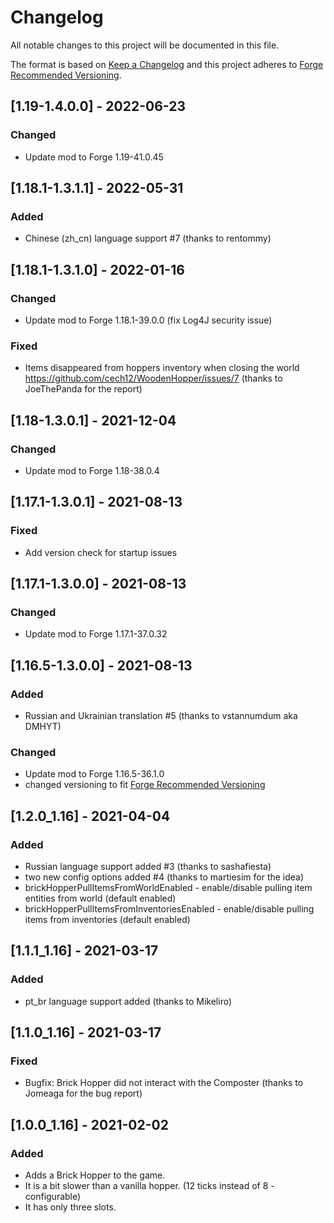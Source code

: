 # Changelog
All notable changes to this project will be documented in this file.

The format is based on [Keep a Changelog](http://keepachangelog.com/en/1.0.0/) and this project adheres to [Forge Recommended Versioning](https://mcforge.readthedocs.io/en/latest/conventions/versioning/).

## [1.19-1.4.0.0] - 2022-06-23
### Changed
- Update mod to Forge 1.19-41.0.45

## [1.18.1-1.3.1.1] - 2022-05-31
### Added
- Chinese (zh_cn) language support #7 (thanks to rentommy)

## [1.18.1-1.3.1.0] - 2022-01-16
### Changed
- Update mod to Forge 1.18.1-39.0.0 (fix Log4J security issue)

### Fixed
- Items disappeared from hoppers inventory when closing the world https://github.com/cech12/WoodenHopper/issues/7 (thanks to JoeThePanda for the report)

## [1.18-1.3.0.1] - 2021-12-04
### Changed
- Update mod to Forge 1.18-38.0.4

## [1.17.1-1.3.0.1] - 2021-08-13
### Fixed
- Add version check for startup issues

## [1.17.1-1.3.0.0] - 2021-08-13
### Changed
- Update mod to Forge 1.17.1-37.0.32

## [1.16.5-1.3.0.0] - 2021-08-13
### Added
- Russian and Ukrainian translation #5 (thanks to vstannumdum aka DMHYT)

### Changed
- Update mod to Forge 1.16.5-36.1.0
- changed versioning to fit [Forge Recommended Versioning](https://mcforge.readthedocs.io/en/latest/conventions/versioning/)

## [1.2.0_1.16] - 2021-04-04
### Added
- Russian language support added #3 (thanks to sashafiesta)
- two new config options added #4 (thanks to martiesim for the idea)
- brickHopperPullItemsFromWorldEnabled - enable/disable pulling item entities from world (default enabled)
- brickHopperPullItemsFromInventoriesEnabled - enable/disable pulling items from inventories (default enabled)

## [1.1.1_1.16] - 2021-03-17
### Added
- pt_br language support added (thanks to Mikeliro)

## [1.1.0_1.16] - 2021-03-17
### Fixed
- Bugfix: Brick Hopper did not interact with the Composter (thanks to Jomeaga for the bug report)

## [1.0.0_1.16] - 2021-02-02
### Added
- Adds a Brick Hopper to the game.
- It is a bit slower than a vanilla hopper. (12 ticks instead of 8 - configurable)
- It has only three slots.
